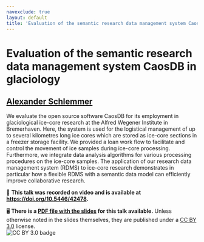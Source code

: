 ```yaml
---
navexclude: true
layout: default
title: 'Evaluation of the semantic research data management system CaosDB in glaciology'
---
```


# Evaluation of the semantic research data management system CaosDB in glaciology

## [Alexander Schlemmer](../../speaker/8DZRHA/)

We evaluate the open source software CaosDB for its employment in glaciological ice-core research at the Alfred Wegener Institute in Bremerhaven. Here, the system is used for the logistical management of up to several kilometres long ice cores which are stored as ice-core sections in a freezer storage facility. We provided a loan work flow to facilitate and control the movement of ice samples during ice-core processing. Furthermore, we integrate data analysis algorithms for various processing procedures on the ice-core samples. The application of our research data management system (RDMS) to ice-core research demonstrates in particular how a flexible RDMS with a semantic data model can efficiently improve collaborative research.

🎥 **This talk was recorded on video and is available at <https://doi.org/10.5446/42478>.**

🖥 **There is a [PDF file with the slides](slides.pdf) for this talk available.** Unless otherwise noted in the slides themselves, they are published under a [CC BY 3.0](https://creativecommons.org/licenses/by/3.0/legalcode) license.  
![CC BY 3.0 badge](https://licensebuttons.net/l/by/3.0/80x15.png)